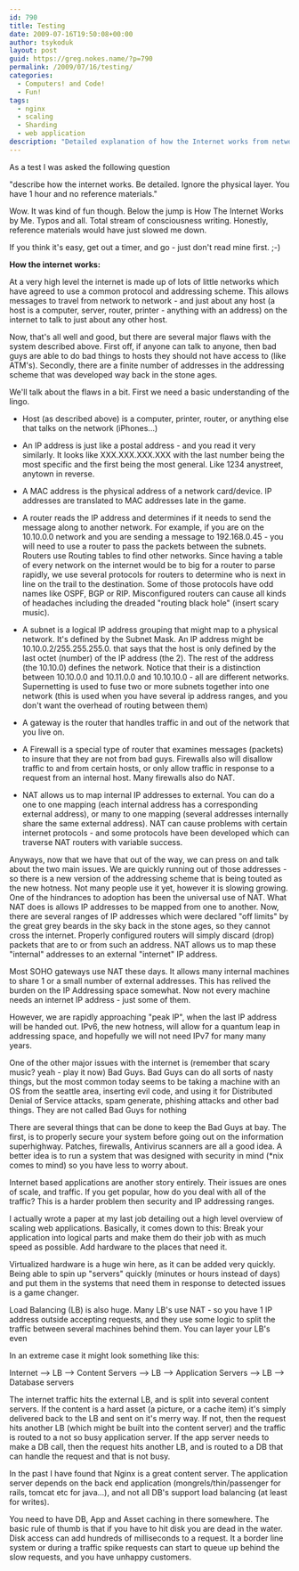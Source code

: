 ```yaml
---
id: 790
title: Testing
date: 2009-07-16T19:50:08+00:00
author: tsykoduk
layout: post
guid: https://greg.nokes.name/?p=790
permalink: /2009/07/16/testing/
categories:
  - Computers! and Code!
  - Fun!
tags:
  - nginx
  - scaling
  - Sharding
  - web application
description: "Detailed explanation of how the Internet works from networking fundamentals to routing protocols, IP addressing, and network architecture - written in real-time without references."
---
```

As a test I was asked the following question

"describe how the internet works. Be detailed. Ignore the physical layer. You have 1 hour and no reference materials."

<!--more-->

Wow. It was kind of fun though. Below the jump is How The Internet Works by Me. Typos and all. Total stream of consciousness writing. Honestly, reference materials would have just slowed me down.

If you think it's easy, get out a timer, and go - just don't read mine first. ;-)

<strong> How the internet works:</strong>

At a very high level the internet is made up of lots of little networks which have agreed to use a common protocol and addressing scheme. This allows messages to travel from network to network - and just about any host (a host is a computer, server, router, printer - anything with an address) on the internet to talk to just about any other host.

Now, that's all well and good, but there are several major flaws with the system described above. First off, if anyone can talk to anyone, then bad guys are able to do bad things to hosts they should not have access to (like ATM's). Secondly, there are a finite number of addresses in the addressing scheme that was developed way back in the stone ages.

We'll talk about the flaws in a bit. First we need a basic understanding of the lingo.

* Host (as described above) is a computer, printer, router, or anything else that talks on the network (iPhones...)

* An IP address is just like a postal address - and you read it very similarly. It looks like XXX.XXX.XXX.XXX with the last number being the most specific and the first being the most general. Like 1234 anystreet, anytown in reverse.

* A MAC address is the physical address of a network card/device. IP addresses are translated to MAC addresses late in the game.

* A router reads the IP address and determines if it needs to send the message along to another network. For example, if you are on the 10.10.0.0 network and you are sending a message to 192.168.0.45 - you will need to use a router to pass the packets between the subnets. Routers use Routing tables to find other networks. Since having a table of every network on the internet would be to big for a router to parse rapidly, we use several protocols for routers to determine who is next in line on the trail to the destination. Some of those protocols have odd names like OSPF, BGP or RIP. Misconfigured routers can cause all kinds of headaches including the dreaded "routing black hole" (insert scary music).

* A subnet is a logical IP address grouping that might map to a physical network. It's defined by the Subnet Mask. An IP address might be 10.10.0.2/255.255.255.0. that says that the host is only defined by the last octet (number) of the IP address (the 2). The rest of the address (the 10.10.0) defines the network. Notice that their is a distinction between 10.10.0.0 and 10.11.0.0 and 10.10.10.0 - all are different networks. Supernetting is used to fuse two or more subnets together into one network (this is used when you have several ip address ranges, and you don't want the overhead of routing between them)

* A gateway is the router that handles traffic in and out of the network that you live on.

* A Firewall is a special type of router that examines messages (packets) to insure that they are not from bad guys. Firewalls also will disallow traffic to and from certain hosts, or only allow traffic in response to a request from an internal host. Many firewalls also do NAT.

* NAT allows us to map internal IP addresses to external. You can do a one to one mapping (each internal address has a corresponding external address), or many to one mapping (several addresses internally share the same external address). NAT can cause problems with certain internet protocols - and some protocols have been developed which can traverse NAT routers with variable success.

Anyways, now that we have that out of the way, we can press on and talk about the two main issues. We are quickly running out of those addresses - so there is a new version of the addressing scheme that is being touted as the new hotness. Not many people use it yet, however it is slowing growing. One of the hindrances to adoption has been the universal use of NAT. What NAT does is allows IP addresses to be mapped from one to another. Now, there are several ranges of IP addresses which were declared "off limits" by the great grey beards in the sky back in the stone ages, so they cannot cross the internet. Properly configured routers will simply discard (drop) packets that are to or from such an address. NAT allows us to map these "internal" addresses to an external "internet" IP address.

Most SOHO gateways use NAT these days. It allows many internal machines to share 1 or a small number of external addresses. This has relived the burden on the IP Addressing space somewhat. Now not every machine needs an internet IP address - just some of them.

However, we are rapidly approaching "peak IP", when the last IP address will be handed out. IPv6, the new hotness, will allow for a quantum leap in addressing space, and hopefully we will not need IPv7 for many many years.

One of the other major issues with the internet is (remember that scary music? yeah - play it now) Bad Guys. Bad Guys can do all sorts of nasty things, but the most common today seems to be taking a machine with an OS from the seattle area, inserting evil code, and using it for Distributed Denial of Service attacks, spam generate, phishing attacks and other bad things. They are not called Bad Guys for nothing

There are several things that can be done to keep the Bad Guys at bay. The first, is to properly secure your system before going out on the information superhighway. Patches, firewalls, Antivirus scanners are all a good idea. A better idea is to run a system that was designed with security in mind (*nix comes to mind) so you have less to worry about.

Internet based applications are another story entirely. Their issues are ones of scale, and traffic. If you get popular, how do you deal with all of the traffic? This is a harder problem then security and IP addressing ranges.

I actually wrote a paper at my last job detailing out a high level overview of scaling web applications. Basically, it comes down to this: Break your application into logical parts and make them do their job with as much speed as possible. Add hardware to the places that need it.

Virtualized hardware is a huge win here, as it can be added very quickly. Being able to spin up "servers" quickly (minutes or hours instead of days) and put them in the systems that need them in response to detected issues is a game changer.

Load Balancing (LB) is also huge. Many LB's use NAT - so you have 1 IP address outside accepting requests, and they use some logic to split the traffic between several machines behind them. You can layer your LB's even

In an extreme case it might look something like this:

Internet --&gt; LB --&gt; Content Servers --&gt; LB --&gt; Application Servers --&gt; LB --&gt; Database servers

The internet traffic hits the external LB, and is split into several content servers. If the content is a hard asset (a picture, or a cache item) it's simply delivered back to the LB and sent on it's merry way. If not, then the request hits another LB (which might be built into the content server) and the traffic is routed to a not so busy application server. If the app server needs to make a DB call, then the request hits another LB, and is routed to a DB that can handle the request and that is not busy.

In the past I have found that Nginx is a great content server. The application server depends on the back end application (mongrels/thin/passenger for rails, tomcat etc for java...), and not all DB's support load balancing (at least for writes).

You need to have DB, App and Asset caching in there somewhere. The basic rule of thumb is that if you have to hit disk you are dead in the water. Disk access can add hundreds of milliseconds to a request. It a border line system or during a traffic spike requests can start to queue up behind the slow requests, and you have unhappy customers.